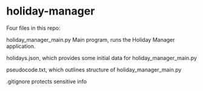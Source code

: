 # holiday-manager
Four files in this repo:     

holiday_manager_main.py Main program, runs the Holiday Manager application.     

holidays.json, which provides some initial data for holiday_manager_main.py     

pseudocode.txt, which outlines structure of holiday_manager_main.py

.gitignore protects sensitive info
